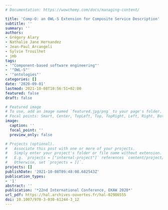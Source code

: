 ```yaml
---
# Documentation: https://wowchemy.com/docs/managing-content/

title: 'Comp-O: an OWL-S Extension for Composite Service Description'
subtitle: ''
summary: ''
authors:
- Grégory Alary
- Nathalie Jane Hernandez
- Jean-Paul Arcangeli
- Sylvie Trouilhet
- jmb 
tags:
- '"Component-based software engineering"'
- '"OWL-S"'
- '"ontologies"'
categories: []
date: '2020-09-01'
lastmod: 2021-10-08T10:56:51+02:00
featured: false
draft: false

# Featured image
# To use, add an image named `featured.jpg/png` to your page's folder.
# Focal points: Smart, Center, TopLeft, Top, TopRight, Left, Right, BottomLeft, Bottom, BottomRight.
image:
  caption: ''
  focal_point: ''
  preview_only: false

# Projects (optional).
#   Associate this post with one or more of your projects.
#   Simply enter your project's folder or file name without extension.
#   E.g. `projects = ["internal-project"]` references `content/project/deep-learning/index.md`.
#   Otherwise, set `projects = []`.
projects: []
publishDate: '2021-10-08T09:48:08.682543Z'
publication_types:
- '1'
abstract: ''
publication: '*22nd International Conference, EKAW 2020*'
url_pdf: https://hal.archives-ouvertes.fr/hal-02986555
doi: 10.1007/978-3-030-61244-3_12
---
```

